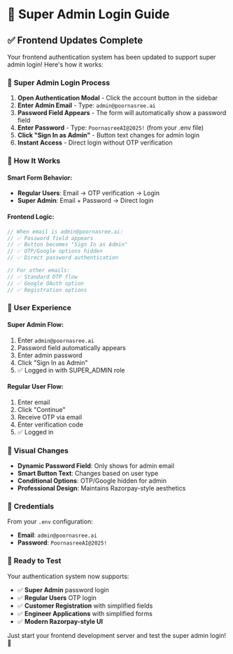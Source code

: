 # 🔐 Super Admin Login Guide

## ✅ Frontend Updates Complete

Your frontend authentication system has been updated to support super admin login! Here's how it works:

### 🎯 **Super Admin Login Process**

1. **Open Authentication Modal** - Click the account button in the sidebar
2. **Enter Admin Email** - Type: `admin@poornasree.ai`
3. **Password Field Appears** - The form will automatically show a password field
4. **Enter Password** - Type: `PoornasreeAI@2025!` (from your .env file)
5. **Click "Sign In as Admin"** - Button text changes for admin login
6. **Instant Access** - Direct login without OTP verification

### 🔧 **How It Works**

#### Smart Form Behavior:
- **Regular Users**: Email → OTP verification → Login
- **Super Admin**: Email + Password → Direct login

#### Frontend Logic:
```typescript
// When email is admin@poornasree.ai:
// ✅ Password field appears
// ✅ Button becomes "Sign In as Admin"  
// ✅ OTP/Google options hidden
// ✅ Direct password authentication

// For other emails:
// ✅ Standard OTP flow
// ✅ Google OAuth option
// ✅ Registration options
```

### 📱 **User Experience**

#### Super Admin Flow:
1. Enter `admin@poornasree.ai`
2. Password field automatically appears
3. Enter admin password
4. Click "Sign In as Admin"
5. ✅ Logged in with SUPER_ADMIN role

#### Regular User Flow:
1. Enter email
2. Click "Continue"
3. Receive OTP via email
4. Enter verification code
5. ✅ Logged in

### 🎨 **Visual Changes**

- **Dynamic Password Field**: Only shows for admin email
- **Smart Button Text**: Changes based on user type
- **Conditional Options**: OTP/Google hidden for admin
- **Professional Design**: Maintains Razorpay-style aesthetics

### 🔑 **Credentials**

From your `.env` configuration:
- **Email**: `admin@poornasree.ai`
- **Password**: `PoornasreeAI@2025!`

### 🚀 **Ready to Test**

Your authentication system now supports:
- ✅ **Super Admin** password login
- ✅ **Regular Users** OTP login  
- ✅ **Customer Registration** with simplified fields
- ✅ **Engineer Applications** with simplified forms
- ✅ **Modern Razorpay-style UI**

Just start your frontend development server and test the super admin login! 🎉
